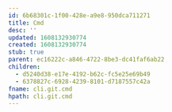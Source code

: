 ```yaml
---
id: 6b68301c-1f00-428e-a9e8-950dca711271
title: Cmd
desc: ''
updated: 1608132930774
created: 1608132930774
stub: true
parent: ec16222c-a846-4722-8be3-dc41faf6ab22
children:
  - d5240d38-e17e-4192-b62c-fc5e25e69b49
  - 6378827c-6928-4239-8101-d7187557c42a
fname: cli.git.cmd
hpath: cli.git.cmd
---
```



